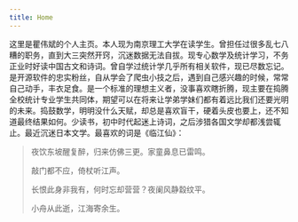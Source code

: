 ```yaml
---
title: Home
---
```

这里是瞿伟斌的个人主页。本人现为南京理工大学在读学生。曾担任过很多乱七八糟的职务，直到大三突然开窍，沉迷数据无法自拔。现专心数学及统计学习，不务正业时好读中国古文和诗词。曾自学过统计学几乎所有相关软件，现已尽数忘记。是开源软件的忠实粉丝，自从学会了爬虫小技之后，遇到自己感兴趣的时候，常常自己动手，丰衣足食。是一个标准的理想主义者，没事喜欢瞎折腾，现主要在捣腾全校统计专业学生共同体，期望可以在将来让学弟学妹们都有着远比我们还要光明的未来。捣鼓数学，明明没什么天赋，却总是喜欢盲干，硬着头皮也要上，还不知道最终结果如何。少读书，初中时代起迷上诗词，之后涉猎各国文学却都浅尝辄止。最近沉迷日本文学。最喜欢的词是《临江仙》：

> 夜饮东坡醒复醉，归来仿佛三更。家童鼻息已雷鸣。
>
> 敲门都不应，倚杖听江声。
>
> 长恨此身非我有，何时忘却营营？夜阑风静縠纹平。
>
> 小舟从此逝，江海寄余生。